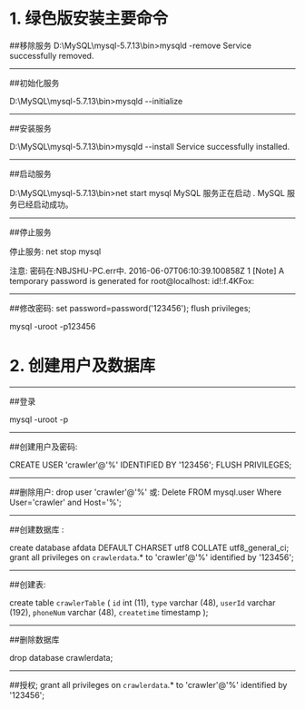 

# 1. 绿色版安装主要命令

##移除服务
D:\MySQL\mysql-5.7.13\bin>mysqld -remove
Service successfully removed.


----------
##初始化服务

D:\MySQL\mysql-5.7.13\bin>mysqld --initialize


----------
##安装服务

D:\MySQL\mysql-5.7.13\bin>mysqld --install
Service successfully installed.


----------
##启动服务

D:\MySQL\mysql-5.7.13\bin>net start mysql
MySQL 服务正在启动 .
MySQL 服务已经启动成功。


----------
##停止服务

停止服务: net stop mysql

注意: 
密码在:NBJSHU-PC.err中.
2016-06-07T06:10:39.100858Z 1 [Note] A temporary password is generated for root@localhost: id!:f.4KFox:


----------


##修改密码:
set password=password('123456');
flush privileges;

mysql -uroot -p123456

# 2. 创建用户及数据库 


----------
##登录

mysql -uroot -p

---
##创建用户及密码:


CREATE USER 'crawler'@'%' IDENTIFIED BY '123456';
FLUSH PRIVILEGES;


----------
##删除用户:
drop user 'crawler'@'%' 
或: Delete FROM mysql.user Where User='crawler'  and Host='%';

----------
##创建数据库 : 


create database afdata DEFAULT CHARSET utf8 COLLATE utf8_general_ci;
grant all privileges on `crawlerdata`.* to 'crawler'@'%' identified by '123456';

---
##创建表:


create table `crawlerTable` (
`id` int (11),
`type` varchar (48),
`userId` varchar (192),
`phoneNum` varchar (48),
`createtime` timestamp 
); 


----------
##删除数据库

drop database  crawlerdata;


----------
##授权;
grant all privileges on `crawlerdata`.* to 'crawler'@'%' identified by '123456';